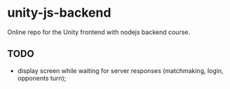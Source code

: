 # unity-js-backend
Online repo for the Unity frontend with nodejs backend course.

## TODO

* display screen while waiting for server responses (matchmaking, login, opponents turn);


